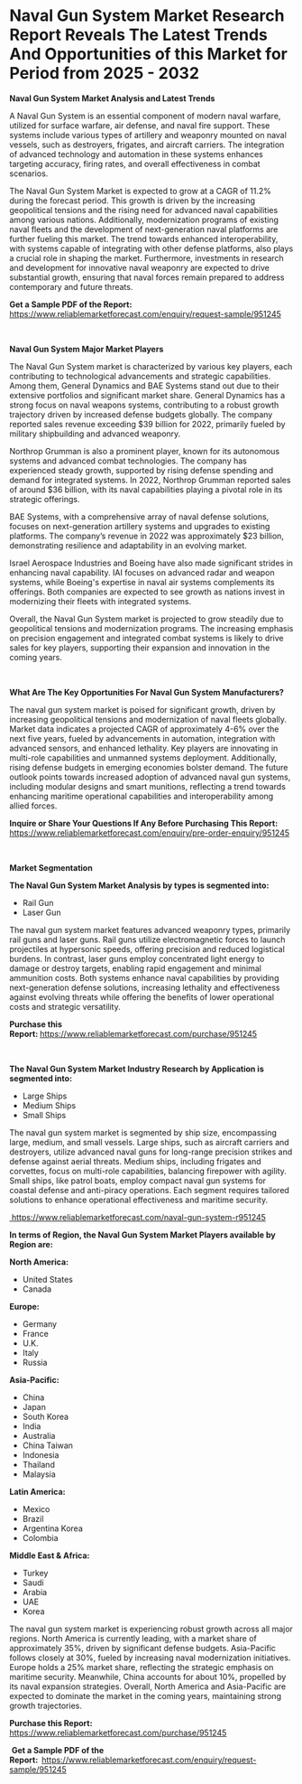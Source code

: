 <p><h1>Naval Gun System Market Research Report Reveals The Latest Trends And Opportunities of this Market for Period from 2025 - 2032</h1></p><p><strong>Naval Gun System Market Analysis and Latest Trends</strong></p>
<p><p>A Naval Gun System is an essential component of modern naval warfare, utilized for surface warfare, air defense, and naval fire support. These systems include various types of artillery and weaponry mounted on naval vessels, such as destroyers, frigates, and aircraft carriers. The integration of advanced technology and automation in these systems enhances targeting accuracy, firing rates, and overall effectiveness in combat scenarios.</p><p>The Naval Gun System Market is expected to grow at a CAGR of 11.2% during the forecast period. This growth is driven by the increasing geopolitical tensions and the rising need for advanced naval capabilities among various nations. Additionally, modernization programs of existing naval fleets and the development of next-generation naval platforms are further fueling this market. The trend towards enhanced interoperability, with systems capable of integrating with other defense platforms, also plays a crucial role in shaping the market. Furthermore, investments in research and development for innovative naval weaponry are expected to drive substantial growth, ensuring that naval forces remain prepared to address contemporary and future threats.</p></p>
<p><strong>Get a Sample PDF of the Report:&nbsp;</strong> <a href="https://www.reliablemarketforecast.com/enquiry/request-sample/951245?utm_campaign=2889&utm_medium=2&utm_source=Github&utm_content=ia&utm_term=17042025&utm_id=naval-gun-system">https://www.reliablemarketforecast.com/enquiry/request-sample/951245</a></p>
<p>&nbsp;</p>
<p><strong>Naval Gun System Major Market Players</strong></p>
<p><p>The Naval Gun System market is characterized by various key players, each contributing to technological advancements and strategic capabilities. Among them, General Dynamics and BAE Systems stand out due to their extensive portfolios and significant market share. General Dynamics has a strong focus on naval weapons systems, contributing to a robust growth trajectory driven by increased defense budgets globally. The company reported sales revenue exceeding $39 billion for 2022, primarily fueled by military shipbuilding and advanced weaponry.</p><p>Northrop Grumman is also a prominent player, known for its autonomous systems and advanced combat technologies. The company has experienced steady growth, supported by rising defense spending and demand for integrated systems. In 2022, Northrop Grumman reported sales of around $36 billion, with its naval capabilities playing a pivotal role in its strategic offerings.</p><p>BAE Systems, with a comprehensive array of naval defense solutions, focuses on next-generation artillery systems and upgrades to existing platforms. The company’s revenue in 2022 was approximately $23 billion, demonstrating resilience and adaptability in an evolving market.</p><p>Israel Aerospace Industries and Boeing have also made significant strides in enhancing naval capability. IAI focuses on advanced radar and weapon systems, while Boeing's expertise in naval air systems complements its offerings. Both companies are expected to see growth as nations invest in modernizing their fleets with integrated systems.</p><p>Overall, the Naval Gun System market is projected to grow steadily due to geopolitical tensions and modernization programs. The increasing emphasis on precision engagement and integrated combat systems is likely to drive sales for key players, supporting their expansion and innovation in the coming years.</p></p>
<p>&nbsp;</p>
<p><strong>What Are The Key Opportunities For Naval Gun System Manufacturers?</strong></p>
<p><p>The naval gun system market is poised for significant growth, driven by increasing geopolitical tensions and modernization of naval fleets globally. Market data indicates a projected CAGR of approximately 4-6% over the next five years, fueled by advancements in automation, integration with advanced sensors, and enhanced lethality. Key players are innovating in multi-role capabilities and unmanned systems deployment. Additionally, rising defense budgets in emerging economies bolster demand. The future outlook points towards increased adoption of advanced naval gun systems, including modular designs and smart munitions, reflecting a trend towards enhancing maritime operational capabilities and interoperability among allied forces.</p></p>
<p><strong>Inquire or Share Your Questions If Any Before Purchasing This Report:</strong> <a href="https://www.reliablemarketforecast.com/enquiry/pre-order-enquiry/951245?utm_campaign=2889&utm_medium=2&utm_source=Github&utm_content=ia&utm_term=17042025&utm_id=naval-gun-system">https://www.reliablemarketforecast.com/enquiry/pre-order-enquiry/951245</a></p>
<p>&nbsp;</p>
<p><strong>Market Segmentation</strong></p>
<p><strong>The Naval Gun System Market Analysis by types is segmented into:</strong></p>
<p><ul><li>Rail Gun</li><li>Laser Gun</li></ul></p>
<p><p>The naval gun system market features advanced weaponry types, primarily rail guns and laser guns. Rail guns utilize electromagnetic forces to launch projectiles at hypersonic speeds, offering precision and reduced logistical burdens. In contrast, laser guns employ concentrated light energy to damage or destroy targets, enabling rapid engagement and minimal ammunition costs. Both systems enhance naval capabilities by providing next-generation defense solutions, increasing lethality and effectiveness against evolving threats while offering the benefits of lower operational costs and strategic versatility.</p></p>
<p><strong>Purchase this Report:&nbsp;</strong><a href="https://www.reliablemarketforecast.com/purchase/951245?utm_campaign=2889&utm_medium=2&utm_source=Github&utm_content=ia&utm_term=17042025&utm_id=naval-gun-system">https://www.reliablemarketforecast.com/purchase/951245</a></p>
<p>&nbsp;</p>
<p><strong>The Naval Gun System Market Industry Research by Application is segmented into:</strong></p>
<p><ul><li>Large Ships</li><li>Medium Ships</li><li>Small Ships</li></ul></p>
<p><p>The naval gun system market is segmented by ship size, encompassing large, medium, and small vessels. Large ships, such as aircraft carriers and destroyers, utilize advanced naval guns for long-range precision strikes and defense against aerial threats. Medium ships, including frigates and corvettes, focus on multi-role capabilities, balancing firepower with agility. Small ships, like patrol boats, employ compact naval gun systems for coastal defense and anti-piracy operations. Each segment requires tailored solutions to enhance operational effectiveness and maritime security.</p></p>
<p><a href="https://www.reliablemarketforecast.com/naval-gun-system-r951245?utm_campaign=2889&utm_medium=2&utm_source=Github&utm_content=ia&utm_term=17042025&utm_id=naval-gun-system">&nbsp;https://www.reliablemarketforecast.com/naval-gun-system-r951245</a></p>
<p><strong>In terms of Region, the Naval Gun System Market Players available by Region are:</strong></p>
<p>
    <p> <strong> North America: </strong>
        <ul>
            <li>United States</li>
            <li>Canada</li>
        </ul>
        </p> 
    <p> <strong> Europe: </strong>
        <ul>
            <li>Germany</li>
            <li>France</li>
            <li>U.K.</li>
            <li>Italy</li>
            <li>Russia</li>
        </ul>
        </p> 
    <p> <strong> Asia-Pacific: </strong>
        <ul>
            <li>China</li>
            <li>Japan</li>
            <li>South Korea</li>
            <li>India</li>
            <li>Australia</li>
            <li>China Taiwan</li>
            <li>Indonesia</li>
            <li>Thailand</li>
            <li>Malaysia</li>
        </ul>
        </p> 
    <p> <strong> Latin America: </strong>
        <ul>
            <li>Mexico</li>
            <li>Brazil</li>
            <li>Argentina Korea</li>
            <li>Colombia</li>
        </ul>
        </p> 
    <p> <strong> Middle East & Africa: </strong>
        <ul>
            <li>Turkey</li>
            <li>Saudi</li>
            <li>Arabia</li>
            <li>UAE</li>
            <li>Korea</li>
        </ul>
    </p>
    </p>
<p><p>The naval gun system market is experiencing robust growth across all major regions. North America is currently leading, with a market share of approximately 35%, driven by significant defense budgets. Asia-Pacific follows closely at 30%, fueled by increasing naval modernization initiatives. Europe holds a 25% market share, reflecting the strategic emphasis on maritime security. Meanwhile, China accounts for about 10%, propelled by its naval expansion strategies. Overall, North America and Asia-Pacific are expected to dominate the market in the coming years, maintaining strong growth trajectories.</p></p>
<p><strong>Purchase this Report: </strong><a href="https://www.reliablemarketforecast.com/purchase/951245?utm_campaign=2889&utm_medium=2&utm_source=Github&utm_content=ia&utm_term=17042025&utm_id=naval-gun-system">https://www.reliablemarketforecast.com/purchase/951245</a></p>
<p>&nbsp;<strong>Get a Sample PDF of the Report:&nbsp;&nbsp;</strong><a href="https://www.reliablemarketforecast.com/enquiry/request-sample/951245?utm_campaign=2889&utm_medium=2&utm_source=Github&utm_content=ia&utm_term=17042025&utm_id=naval-gun-system">https://www.reliablemarketforecast.com/enquiry/request-sample/951245</a></p>
<p><strong></strong></p>
<p><p></p><p></p><p></p></p>